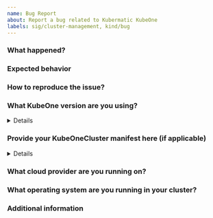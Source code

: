 ```yaml
---
name: Bug Report
about: Report a bug related to Kubermatic KubeOne
labels: sig/cluster-management, kind/bug
---
```


### What happened?

<!-- Try to provide as much information as possible.
If you're reporting a security issue, please check the guidelines for reporting security issues:
https://github.com/kubermatic/kubeone/blob/master/CONTRIBUTING.md#reporting-a-security-vulnerability -->

### Expected behavior

<!-- What did you expected to happen? -->

### How to reproduce the issue?

<!-- Please provide as much information as possible, so we can reproduce the issue on our own. -->

### What KubeOne version are you using?

<!-- Please provide output of kubeone version here. -->

<details>

```console
$ kubeone version
# paste output here
```

</details>

### Provide your KubeOneCluster manifest here (if applicable)

<!-- Providing the KubeOneCluster manifest will help us reproduce the issue.
Please make sure to redact all secrets (e.g. passwords, URLs...)! -->

<details>

```yaml
# paste manifest here
```

</details>

### What cloud provider are you running on?

<!-- AWS, Azure, DigitalOcean, GCP, Hetzner Cloud, Nutanix, OpenStack, Equinix Metal (Packet), VMware vSphere, Other (e.g. baremetal or non-natively supported provider) -->

### What operating system are you running in your cluster?

<!-- Ubuntu 20.04/22.04, CentOS 7, Rocky Linux 8, Flatcar Linux, ... -->

### Additional information

<!-- Additional information about the bug you're reporting (optional). -->
